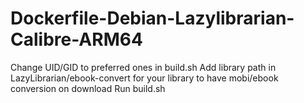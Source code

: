 # Dockerfile-Debian-Lazylibrarian-Calibre-ARM64

Change UID/GID to preferred ones in build.sh
Add library path in LazyLibrarian/ebook-convert for your library to have mobi/ebook conversion on download
Run build.sh
